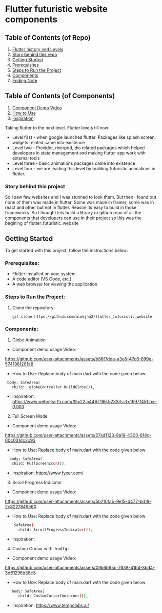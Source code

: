 # Flutter futuristic website components

## Table of Contents (of Repo)

1. [Flutter history and Levels](#project-overview)
2. [Story behind this repo](#getting-started)
3. [Getting Started](#project-structure)
4. [Prerequisites](#components-overview)
5. [Steps to Run the Project](#pages-overview)
6. [Components](#styles-overview)
7. [Ending Note](#styles-overview)

## Table of Contents (of Components)
1. [Component Demo Video]()
2. [How to Use]()
3. [Inspiration]()


Taking flutter to the next level. Flutter levels till now: 
- Level first - when google launched flutter. Packages like splash screen, widgets related came into existence
- Level two - Provider, riverpod, dio related packages which helped developers in state management and making flutter app work with external tools 
- Level three - basic animations packages came into existence
- Level four - we are leading this level by building futuristic animations in flutter. 



### Story behind this project 
So I saw few websites and I was stunned to look them. But then I found out none of them was made in flutter. 
Some was made in framer, some was in react and other but not in flutter. Reason its easy to build in those frameworks. 
So I thought lets build a library or github repo of all the components that developers can use in their project so this was the begining of flutter_futuristic_website



## Getting Started

To get started with this project, follow the instructions below:


### Prerequisites:
- Flutter installed on your system.
- A code editor (VS Code, etc.).
- A web browser for viewing the application.

### Steps to Run the Project:

1. Clone the repository:
   ```bash
   git clone https://github.com/alokjha2/flutter_futuristic_website


### Components:


1. Globe Animation
- Component demo usage Video:

https://github.com/user-attachments/assets/b86f7dde-a3c8-47c6-899e-5741861261a8

- How to Use: 
Replace body of main.dart with the code given below

```bash
 body: SafeArea(
   child: _globeController.buildGlobe()),
```

- Inspiration: 
https://www.webglearth.com/#ll=22.54467,166.52333;alt=16971451;h=-0.003


2. Full Screen Mode
- Component demo usage Video:

https://github.com/user-attachments/assets/07ad1123-8a16-4306-818d-00c031dc3c93

- How to Use: 
Replace body of main.dart with the code given below 

```bash
  body: SafeArea(
   child: FullScreenIcon()),
```

- Inspiration: 
https://www.fyxer.com/

3. Scroll Progress Indicator
- Component demo usage Video:

https://github.com/user-attachments/assets/5b210fab-9e15-4477-bd18-2c8227849e60

- How to Use: 
Replace body of main.dart with the code given below 

```bash
    SafeArea(
      child: ScrollProgressIndicator()),
```

- Inspiration: 



4. Custom Cursor with ToolTip
- Component demo usage Video:

https://github.com/user-attachments/assets/09b6b95c-7638-41b4-8bd4-3d61296b38c3

- How to Use: 
Replace body of main.dart with the code given below 

```bash
   body: SafeArea(
      child: CustomCursorContainer()),
```

- Inspiration: 
https://www.tempolabs.ai/


















